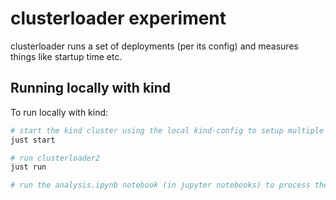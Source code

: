 # clusterloader experiment

clusterloader runs a set of deployments (per its config) and measures things like startup time etc.

## Running locally with kind

To run locally with kind:

```sh
# start the kind cluster using the local kind-config to setup multiple nodes
just start

# run clusterloader2
just run

# run the analysis.ipynb notebook (in jupyter notebooks) to process the results
```
